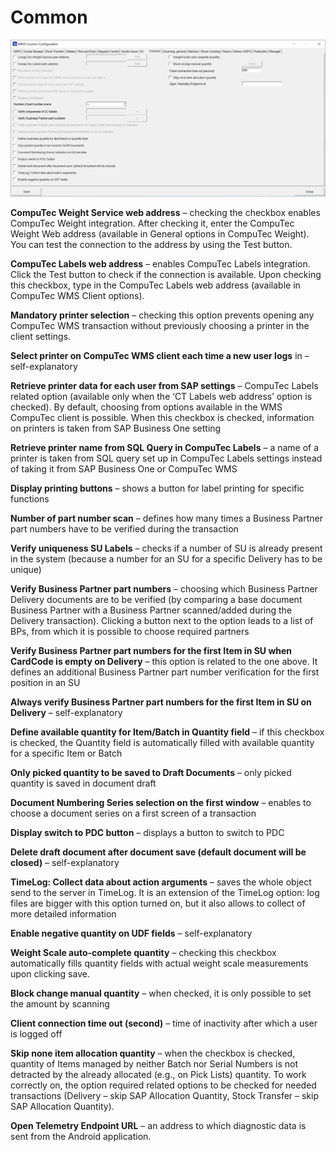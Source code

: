 # Common

![Common](./media/cc-common.png)

**CompuTec Weight Service web address** – checking the checkbox enables CompuTec Weight integration. After checking it, enter the CompuTec Weight Web address (available in General options in CompuTec Weight). You can test the connection to the address by using the Test button.

**CompuTec Labels web address** – enables CompuTec Labels integration. Click the Test button to check if the connection is available. Upon checking this checkbox, type in the CompuTec Labels web address (available in CompuTec WMS Client options).

**Mandatory printer selection** – checking this option prevents opening any CompuTec WMS transaction without previously choosing a printer in the client settings.

**Select printer on CompuTec WMS client each time a new user logs** in – self-explanatory

**Retrieve printer data for each user from SAP settings** – CompuTec Labels related option (available only when the ‘CT Labels web address’ option is checked). By default, choosing from options available in the WMS CompuTec client is possible. When this checkbox is checked, information on printers is taken from SAP Business One setting

**Retrieve printer name from SQL Query in CompuTec Labels** – a name of a printer is taken from SQL query set up in CompuTec Labels settings instead of taking it from SAP Business One or CompuTec WMS

**Display printing buttons** – shows a button for label printing for specific functions

**Number of part number scan** – defines how many times a Business Partner part numbers have to be verified during the transaction

**Verify uniqueness SU Labels** – checks if a number of SU is already present in the system (because a number for an SU for a specific Delivery has to be unique)

**Verify Business Partner part numbers** – choosing which Business Partner Delivery documents are to be verified (by comparing a base document Business Partner with a Business Partner scanned/added during the Delivery transaction). Clicking a button next to the option leads to a list of BPs, from which it is possible to choose required partners

**Verify Business Partner part numbers for the first Item in SU when CardCode is empty on Delivery** – this option is related to the one above. It defines an additional Business Partner part number verification for the first position in an SU

**Always verify Business Partner part numbers for the first Item in SU on Delivery** – self-explanatory

**Define available quantity for Item/Batch in Quantity field** – if this checkbox is checked, the Quantity field is automatically filled with available quantity for a specific Item or Batch

**Only picked quantity to be saved to Draft Documents** – only picked quantity is saved in document draft

**Document Numbering Series selection on the first window** – enables to choose a document series on a first screen of a transaction

**Display switch to PDC button** – displays a button to switch to PDC

**Delete draft document after document save (default document will be closed)** – self-explanatory

**TimeLog: Collect data about action arguments** – saves the whole object send to the server in TimeLog. It is an extension of the TimeLog option: log files are bigger with this option turned on, but it also allows to collect of more detailed information

**Enable negative quantity on UDF fields** – self-explanatory

**Weight Scale auto-complete quantity** – checking this checkbox automatically fills quantity fields with actual weight scale measurements upon clicking save.

**Block change manual quantity** – when checked, it is only possible to set the amount by scanning

**Client connection time out (second)** – time of inactivity after which a user is logged off

**Skip none item allocation quantity** – when the checkbox is checked, quantity of Items managed by neither Batch nor Serial Numbers is not detracted by the already allocated (e.g., on Pick Lists) quantity. To work correctly on, the option required related options to be checked for needed transactions (Delivery – skip SAP Allocation Quantity, Stock Transfer – skip SAP Allocation Quantity).

**Open Telemetry Endpoint URL** – an address to which diagnostic data is sent from the Android application.
